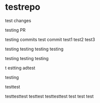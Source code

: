 # testrepo

test changes

testing PR

testing commits
test commit
test1
test2
test3

testing
testing
testing
testing

testing
testing
testing

t
estting
adtest

testing

testtest

testtesttest
testtest
testtesttest
test
test
test
